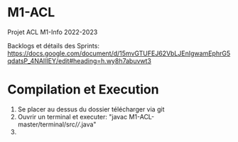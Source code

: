 # M1-ACL
Projet ACL M1-Info 2022-2023

Backlogs et détails des Sprints: 
https://docs.google.com/document/d/15mvGTUFEJ62VbLJEnIgwamEphrG5qdatsP_4NAIlIEY/edit#heading=h.wy8h7abuvwt3

# Compilation et Execution
1) Se placer au dessus du dossier télécharger via git
2) Ouvrir un terminal et executer: "javac M1-ACL-master/terminal/src/*/*.java"
3) 
